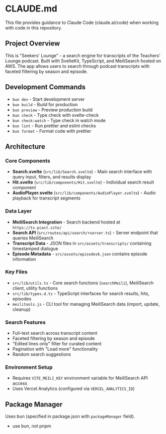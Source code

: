 # CLAUDE.md

This file provides guidance to Claude Code (claude.ai/code) when working with code in this repository.

## Project Overview

This is "Seekers' Lounge" - a search engine for transcripts of the Teachers' Lounge podcast. Built with SvelteKit, TypeScript, and MeiliSearch hosted on AWS. The app allows users to search through podcast transcripts with faceted filtering by season and episode.

## Development Commands

- `bun dev` - Start development server
- `bun build` - Build for production
- `bun preview` - Preview production build
- `bun check` - Type check with svelte-check
- `bun check:watch` - Type check in watch mode
- `bun lint` - Run prettier and eslint checks
- `bun format` - Format code with prettier

## Architecture

### Core Components

- **Search.svelte** (`src/lib/Search.svelte`) - Main search interface with query input, filters, and results display
- **Hit.svelte** (`src/lib/components/Hit.svelte`) - Individual search result component
- **AudioPlayer.svelte** (`src/lib/components/AudioPlayer.svelte`) - Audio playback for transcript segments

### Data Layer

- **MeiliSearch Integration** - Search backend hosted at `https://ts.pcast.site/`
- **Search API** (`src/routes/api/search/+server.ts`) - Server endpoint that queries MeiliSearch
- **Transcript Data** - JSON files in `src/assets/transcripts/` containing timestamped dialogue
- **Episode Metadata** - `src/assets/episodes6.json` contains episode information

### Key Files

- `src/lib/utils.ts` - Core search functions (`searchMeili`), MeiliSearch client, utility functions
- `src/lib/types.d.ts` - TypeScript interfaces for search results, hits, episodes
- `meilitools.js` - CLI tool for managing MeiliSearch data (import, update, cleanup)

### Search Features

- Full-text search across transcript content
- Faceted filtering by season and episode
- "Edited lines only" filter for curated content
- Pagination with "Load more" functionality
- Random search suggestions

### Environment Setup

- Requires `VITE_MEILI_KEY` environment variable for MeiliSearch API access
- Uses Vercel Analytics (configured via `VERCEL_ANALYTICS_ID`)

## Package Manager

Uses bun (specified in package.json with `packageManager` field).

- use bun, not pnpm
